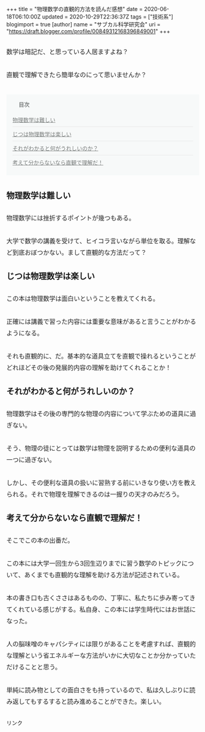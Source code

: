 +++
title = "物理数学の直観的方法を読んだ感想"
date = 2020-06-18T06:10:00Z
updated = 2020-10-29T22:36:37Z
tags = ["技術系"]
blogimport = true 
[author]
	name = "サブカル科学研究会"
	uri = "https://draft.blogger.com/profile/00849312168396849001"
+++

<p name="lzv18" style="-webkit-text-size-adjust: 100%; box-sizing: inherit; caret-color: rgb(34, 34, 34); color: #222222; font-size: 16px; line-height: 30px; margin: 30px 0px; padding: 0px;">数学は暗記だ、と思っている人居ますよね？</p><p name="KBs5a" style="-webkit-text-size-adjust: 100%; box-sizing: inherit; caret-color: rgb(34, 34, 34); color: #222222; font-size: 16px; line-height: 30px; margin: 30px 0px; padding: 0px;">直観で理解できたら簡単なのにって思いませんか？</p><nav class="o-indexHeading" data-v-6fb78504="" data-v-7e649226="" style="-webkit-text-size-adjust: 100%; background-color: #f7f9f9; box-sizing: inherit; caret-color: rgb(34, 34, 34); color: #222222; font-size: 16px; margin: 36px 0px; padding: 16px;"><h4 class="o-indexHeading__title is-open" data-v-7e649226="" style="box-sizing: inherit; color: #787c7b; font-family: inherit; font-size: 14px; margin: 0px; padding: 0px 0px 0px 16px; position: relative;"><button aria-label="arrowdropdown" class="o-indexHeading__dropdown a-icon a-icon--arrowdropdown a-icon--size_medium" data-v-7e649226="" style="background-color: transparent; border-bottom-left-radius: 24px; border-bottom-right-radius: 24px; border-top-left-radius: 24px; border-top-right-radius: 24px; border: none; box-sizing: inherit; color: inherit; cursor: pointer; font-family: icon; font-size: 24px; font-stretch: inherit; font-style: inherit; font-variant-caps: inherit; height: 24px; left: -8px; line-height: 1; margin: 0px; overflow: visible; padding-left: 0px; padding-right: 0px; position: absolute; top: -1px; touch-action: manipulation; transform: rotate(0deg); vertical-align: top; width: 24px;" type="button"></button>目次</h4><div class="o-indexHeading__body" data-v-7e649226="" style="box-sizing: inherit; margin: 0px; padding: 0px;"><ol class="o-indexHeading__list" data-v-7e649226="" style="box-sizing: inherit; list-style: none; margin: 0px; padding: 0px;"><li class="o-indexHeading__item" data-v-7e649226="" style="border-top-style: none; box-sizing: inherit; font-size: 14px; list-style-type: none; margin: 0px; padding: 20px 0px 8px;"><a class="o-indexHeading__link" data-v-7e649226="" style="background-color: transparent; box-sizing: inherit; color: #787c7b; cursor: pointer; display: block; margin: 0px; padding: 0px; text-decoration: underline;">物理数学は難しい</a></li><li class="o-indexHeading__item" data-v-7e649226="" style="border-top-color: rgb(230, 230, 230); border-top-style: solid; border-top-width: 1px; box-sizing: inherit; font-size: 14px; list-style-type: none; margin: 0px; padding: 8px 0px;"><a class="o-indexHeading__link" data-v-7e649226="" style="background-color: transparent; box-sizing: inherit; color: #787c7b; cursor: pointer; display: block; margin: 0px; padding: 0px; text-decoration: underline;">じつは物理数学は楽しい</a></li><li class="o-indexHeading__item" data-v-7e649226="" style="border-top-color: rgb(230, 230, 230); border-top-style: solid; border-top-width: 1px; box-sizing: inherit; font-size: 14px; list-style-type: none; margin: 0px; padding: 8px 0px;"><a class="o-indexHeading__link" data-v-7e649226="" style="background-color: transparent; box-sizing: inherit; color: #787c7b; cursor: pointer; display: block; margin: 0px; padding: 0px; text-decoration: underline;">それがわかると何がうれしいのか？</a></li><li class="o-indexHeading__item" data-v-7e649226="" style="border-top-color: rgb(230, 230, 230); border-top-style: solid; border-top-width: 1px; box-sizing: inherit; font-size: 14px; list-style-type: none; margin: 0px; padding: 8px 0px;"><a class="o-indexHeading__link" data-v-7e649226="" style="background-color: transparent; box-sizing: inherit; color: #787c7b; cursor: pointer; display: block; margin: 0px; padding: 0px; text-decoration: underline;">考えて分からないなら直観で理解だ！</a></li></ol></div></nav><h2 style="text-align: left;">物理数学は難しい</h2><p name="siUqb" style="-webkit-text-size-adjust: 100%; box-sizing: inherit; caret-color: rgb(34, 34, 34); color: #222222; font-size: 16px; line-height: 30px; margin: 30px 0px; padding: 0px;">物理数学には挫折するポイントが幾つもある。</p><p name="M7YUn" style="-webkit-text-size-adjust: 100%; box-sizing: inherit; caret-color: rgb(34, 34, 34); color: #222222; font-size: 16px; line-height: 30px; margin: 30px 0px; padding: 0px;">大学で数学の講義を受けて、ヒイコラ言いながら単位を取る。理解など到底おぼつかない。まして直観的な方法だって？</p><h2 style="text-align: left;">じつは物理数学は楽しい</h2><p name="Jfshg" style="-webkit-text-size-adjust: 100%; box-sizing: inherit; caret-color: rgb(34, 34, 34); color: #222222; font-size: 16px; line-height: 30px; margin: 30px 0px; padding: 0px;">この本は物理数学は面白いということを教えてくれる。<br style="box-sizing: inherit; margin: 0px; padding: 0px;" /></p><p name="DmGjg" style="-webkit-text-size-adjust: 100%; box-sizing: inherit; caret-color: rgb(34, 34, 34); color: #222222; font-size: 16px; line-height: 30px; margin: 30px 0px; padding: 0px;">正確には講義で習った内容には重要な意味があると言うことがわかるようになる。</p><p name="AP7T0" style="-webkit-text-size-adjust: 100%; box-sizing: inherit; caret-color: rgb(34, 34, 34); color: #222222; font-size: 16px; line-height: 30px; margin: 30px 0px; padding: 0px;">それも直観的に、だ。基本的な道具立てを直観で操れるということがどれほどその後の発展的内容の理解を助けてくれることか！</p><h2 style="text-align: left;">それがわかると何がうれしいのか？</h2><p name="SZRY0" style="-webkit-text-size-adjust: 100%; box-sizing: inherit; caret-color: rgb(34, 34, 34); color: #222222; font-size: 16px; line-height: 30px; margin: 30px 0px; padding: 0px;">物理数学はその後の専門的な物理の内容について学ぶための道具に過ぎない。</p><p name="uvtsz" style="-webkit-text-size-adjust: 100%; box-sizing: inherit; caret-color: rgb(34, 34, 34); color: #222222; font-size: 16px; line-height: 30px; margin: 30px 0px; padding: 0px;">そう、物理の徒にとっては数学は物理を説明するための便利な道具の一つに過ぎない。</p><p name="ahdoy" style="-webkit-text-size-adjust: 100%; box-sizing: inherit; caret-color: rgb(34, 34, 34); color: #222222; font-size: 16px; line-height: 30px; margin: 30px 0px; padding: 0px;">しかし、その便利な道具の扱いに習熟する前にいきなり使い方を教えられる。それで物理を理解できるのは一握りの天才のみだろう。</p><h2 style="text-align: left;">考えて分からないなら直観で理解だ！</h2><p name="bRtfQ" style="-webkit-text-size-adjust: 100%; box-sizing: inherit; caret-color: rgb(34, 34, 34); color: #222222; font-size: 16px; line-height: 30px; margin: 30px 0px; padding: 0px;">そこでこの本の出番だ。</p><p name="O6zu2" style="-webkit-text-size-adjust: 100%; box-sizing: inherit; caret-color: rgb(34, 34, 34); color: #222222; font-size: 16px; line-height: 30px; margin: 30px 0px; padding: 0px;">この本には大学一回生から3回生辺りまでに習う数学のトピックについて、あくまでも直観的な理解を助ける方法が記述されている。</p><p name="jgLVL" style="-webkit-text-size-adjust: 100%; box-sizing: inherit; caret-color: rgb(34, 34, 34); color: #222222; font-size: 16px; line-height: 30px; margin: 30px 0px; padding: 0px;">本の書き口も古くささはあるものの、丁寧に、私たちに歩み寄ってきてくれている感じがする。私自身、この本には学生時代にはお世話になった。</p><p name="Azck4" style="-webkit-text-size-adjust: 100%; box-sizing: inherit; caret-color: rgb(34, 34, 34); color: #222222; font-size: 16px; line-height: 30px; margin: 30px 0px; padding: 0px;">人の脳味噌のキャパシティには限りがあることを考慮すれば、直観的な理解という省エネルギーな方法がいかに大切なことか分かっていただけることと思う。</p><p name="Su0wI" style="-webkit-text-size-adjust: 100%; box-sizing: inherit; caret-color: rgb(34, 34, 34); color: #222222; font-size: 16px; line-height: 30px; margin: 30px 0px; padding: 0px;">単純に読み物としての面白さをも持っているので、私は久しぶりに読み返してもするすると読み進めることができた。楽しい。</p>  <!-- START MoshimoAffiliateEasyLink --><script type="text/javascript">(function(b,c,f,g,a,d,e){b.MoshimoAffiliateObject=a; b[a]=b[a]||function(){arguments.currentScript=c.currentScript ||c.scripts[c.scripts.length-2];(b[a].q=b[a].q||[]).push(arguments)}; c.getElementById(a)||(d=c.createElement(f),d.src=g, d.id=a,e=c.getElementsByTagName("body")[0],e.appendChild(d))}) (window,document,"script","//dn.msmstatic.com/site/cardlink/bundle.js","msmaflink"); msmaflink({"n":"物理数学の直観的方法　〈普及版〉　理工系で学ぶ数学　「難所突破」の特効薬 (ブルーバックス)","b":"","t":"","d":"https:\/\/m.media-amazon.com","c_p":"","p":["\/images\/I\/51Hmz-gf+hL.jpg"],"u":{"u":"https:\/\/www.amazon.co.jp\/dp\/B00JQYYCPA","t":"amazon","r_v":""},"aid":{"amazon":"2220302","rakuten":"2220301","yahoo":"2220303"},"eid":"wM5Wp","s":"s"}); </script><div id="msmaflink-wM5Wp">リンク</div><!-- MoshimoAffiliateEasyLink END -->
